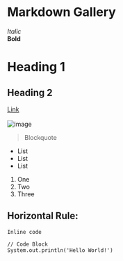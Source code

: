 # Markdown Gallery

*Italic* <br>
**Bold** <br>
# Heading 1
## Heading 2
[Link](http://a.com) <br><br>
![image](http://url/a.png)
> Blockquote
- List
- List
- List
1. One
2. Two
3. Three <br>

Horizontal Rule:
---
`Inline code`
```
// Code Block
System.out.println('Hello World!')
```
